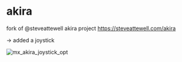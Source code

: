 # akira

fork of @steveattewell akira project
https://steveattewell.com/akira


-> added a joystick

![mx_akira_joystick_opt](https://github.com/fxi/akira/assets/1196833/985e7042-2163-4fad-9b66-5a5e84fc29a1)
